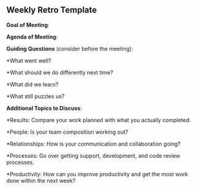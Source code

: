 ## Weekly Retro Template  

**Goal of Meeting**:

**Agenda of Meeting**:

**Guiding Questions** (consider before the meeting):

  *What went well?

  *What should we do differently next time?

  *What did we learn?

  *What still puzzles us?

**Additional Topics to Discuss**:

  *Results: Compare your work planned with what you actually completed. 

  *People: Is your team composition working out?

  *Relationships: How is your communication and collaboration going?

  *Processes: Go over getting support, development, and code review processes.

  *Productivity: How can you improve productivity and get the most work done within the next week?
